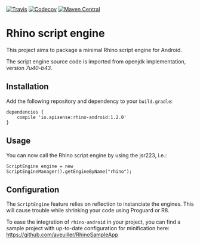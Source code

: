 [![Travis](https://img.shields.io/travis/APISENSE/rhino-android.svg)](https://travis-ci.org/APISENSE/rhino-android)
[![Codecov](https://img.shields.io/codecov/c/github/APISENSE/rhino-android.svg)](https://codecov.io/gh/APISENSE/rhino-android)
[![Maven Central](https://img.shields.io/maven-central/v/io.apisense/rhino-android.svg)](http://search.maven.org/#artifactdetails%7Cio.apisense%7Crhino-android%7C1.0%7Cjar)


# Rhino script engine

This project aims to package a minimal Rhino script engine for Android. 

The script engine source code is imported from openjdk implementation, version _7u40-b43_.

## Installation

Add the following repository and dependency to your `build.gradle`:

```
dependencies {
    compile 'io.apisense:rhino-android:1.2.0'
}
```

## Usage

You can now call the Rhino script engine by using the jsr223, i.e.:

```
ScriptEngine engine = new ScriptEngineManager().getEngineByName("rhino");
```

## Configuration

The `ScriptEngine` feature relies on reflection to instanciate the engines. 
This will cause trouble while shrinking your code using Proguard or R8.

To ease the integration of `rhino-android` in your project, you can find a sample project with up-to-date configuration for minification here: https://github.com/aveuiller/RhinoSampleApp
